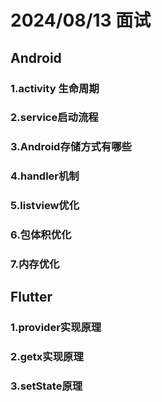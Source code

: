 # 2024/08/13 面试

## Android

### 1.activity 生命周期

### 2.service启动流程

### 3.Android存储方式有哪些

### 4.handler机制

### 5.listview优化

### 6.包体积优化

### 7.内存优化



## Flutter

### 1.provider实现原理

### 2.getx实现原理

### 3.setState原理



